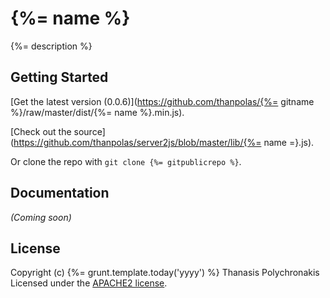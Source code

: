 # {%= name %}

{%= description %}

## Getting Started
[Get the latest version (0.0.6)](https://github.com/thanpolas/{%= gitname %}/raw/master/dist/{%= name %}.min.js).

[Check out the source](https://github.com/thanpolas/server2js/blob/master/lib/{%= name =}.js).

Or clone the repo with `git clone {%= gitpublicrepo %}`.

## Documentation
_(Coming soon)_

## License
Copyright (c) {%= grunt.template.today('yyyy') %} Thanasis Polychronakis
Licensed under the [APACHE2 license](http://www.apache.org/licenses/LICENSE-2.0).
